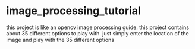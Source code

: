 # image_processing_tutorial
this project is like an opencv image processing guide. this project contains about 35 different options to play with. just simply enter the location of the image and play with the 35 different options
